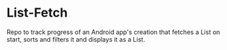 # List-Fetch
Repo to track progress of an Android app's creation that fetches a List on start, sorts and filters it and displays it as a List.
